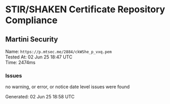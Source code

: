 # STIR/SHAKEN Certificate Repository Compliance

## Martini Security

Name: `https://p.mtsec.me/2884/ckWShe_p_vxq.pem`\
Tested At: 02 Jun 25 18:47 UTC\
Time: 2474ms

### Issues

no warning, or error, or notice date level issues were found

Generated: 02 Jun 25 18:58 UTC